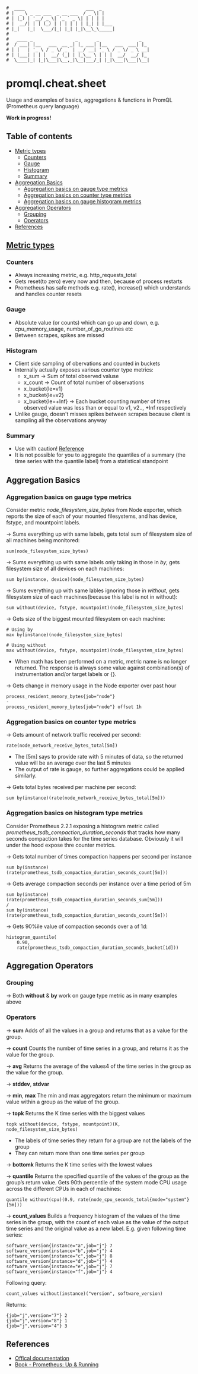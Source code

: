 ```text
#  ____                       ___  _
# |  _ \ _ __ ___  _ __ ___  / _ \| |
# | |_) | '__/ _ \| '_ ` _ \| | | | |
# |  __/| | | (_) | | | | | | |_| | |___
# |_|   |_|  \___/|_| |_| |_|\__\_\_____|
#
#   ____ _                _       _               _
#  / ___| |__   ___  __ _| |_ ___| |__   ___  ___| |_
# | |   | '_ \ / _ \/ _` | __/ __| '_ \ / _ \/ _ \ __|
# | |___| | | |  __/ (_| | |_\__ \ | | |  __/  __/ |_
#  \____|_| |_|\___|\__,_|\__|___/_| |_|\___|\___|\__|
```

# promql.cheat.sheet
Usage and examples of basics, aggregations & functions in PromQL (Prometheus query language)

**Work in progress!**

## Table of contents
- [Metric types]()
    - [Counters]()
    - [Gauge]()
    - [Histogram]()
    - [Summary]()
- [Aggregation Basics]()
    - [Aggregation basics on gauge type metrics]()
    - [Aggregation basics on counter type metrics]()
    - [Aggregation basics on gauge histogram metrics]()
- [Aggregation Operators]()
    - [Grouping]()
    - [Operators]()
- [References]()

## [Metric types](https://prometheus.io/docs/concepts/metric_types)
### Counters
- Always increasing metric, e.g. http_requests_total
- Gets reset(to zero) every now and then, because of process restarts
- Prometheus has safe methods e.g. rate(), increase() which understands and handles counter resets

### Gauge
- Absolute value (or counts) which can go up and down, e.g. cpu_memory_usage, number_of_go_routines etc
- Between scrapes, spikes are missed

### Histogram
- Client side sampling of obervations and counted in buckets
- Internally actually exposes various counter type metrics:
    - x_sum
      → Sum of total observed valuse
    - x_count
      → Count of total number of observations
    - x_bucket{le=v1}
    - x_bucket{le=v2}
    - x_bucket{le=+Inf}
      → Each bucket counting number of times observed value was less than or equal to v1, v2.., +Inf respectively
- Unlike gauge, doesn't misses spikes between scrapes because client is sampling all the observations anyway

### Summary
- Use with caution! [Reference](https://prometheus.io/docs/concepts/metric_types/#summary)
- It is not possible for you to aggregate the quantiles of a summary (the time series with the quantile label) from a statistical standpoint

## Aggregation Basics

### Aggregation basics on gauge type metrics

Consider metric *node_filesystem_size_bytes* from Node exporter, which reports the size of each of your mounted filesystems, and has device, fstype, and mountpoint labels.

→ Sums everything up with same labels, gets total sum of filesystem size of all machines being monitored:
```
sum(node_filesystem_size_bytes)
```

→ Sums everything up with same labels only taking in those in *by*, gets filesystem size of all devices on each machines:
```
sum by(instance, device)(node_filesystem_size_bytes)
```

→ Sums everything up with same lables ignoring those in *without*, gets filesystem size of each machines(because this label is not in without):
```
sum without(device, fstype, mountpoint)(node_filesystem_size_bytes)
```

→ Gets size of the biggest mounted filesystem on each machine:
```
# Using by
max by(instance)(node_filesystem_size_bytes)

# Using without
max without(device, fstype, mountpoint)(node_filesystem_size_bytes)
```
- When math has been performed on a metric, metric name is no longer returned. The response is always some value against combination(s) of instrumentation and/or target labels or {}.

→ Gets change in memory usage in the Node exporter over past hour
```
process_resident_memory_bytes{job="node"}
-
process_resident_memory_bytes{job="node"} offset 1h
```

### Aggregation basics on counter type metrics

→ Gets amount of network traffic received per second:
```
rate(node_network_receive_bytes_total[5m])
```
- The [5m] says to provide rate with 5 minutes of data, so the returned value will be an average over the last 5 minutes
- The output of rate is gauge, so further aggregations could be applied similarly.

→ Gets total bytes received per machine per second:
```
sum by(instance)(rate(node_network_receive_bytes_total[5m]))
```

### Aggregation basics on histogram type metrics

Consider Prometheus 2.2.1 exposing a histogram metric called *prometheus_tsdb_compaction_duration_seconds* that tracks how many seconds compaction takes for the time series database. Obviously it will under the hood expose thre counter metrics.

→ Gets total number of times compaction happens per second per instance
```
sum by(instance)(rate(prometheus_tsdb_compaction_duration_seconds_count[5m]))
```

→ Gets average compaction seconds per instance over a time period of 5m
```
sum by(instance)(rate(prometheus_tsdb_compaction_duration_seconds_sum[5m]))
/
sum by(instance)(rate(prometheus_tsdb_compaction_duration_seconds_count[5m]))
```

→ Gets 90%ile value of compaction seconds over a  of 1d:
```
histogram_quantile(
    0.90,
    rate(prometheus_tsdb_compaction_duration_seconds_bucket[1d]))
```

## Aggregation Operators

### Grouping

→ Both **without** & **by** work on gauge type metric as in many examples above

### Operators

→ **sum**
Adds of all the values in a group and returns that as a value for the group.

→ **count**
Counts the number of time series in a group, and returns it as the value for the group.

→ **avg**
Returns the average of the values4 of the time series in the group as the value for the group.

→ **stddev**, **stdvar**

→ **min**, **max**
The min and max aggregators return the minimum or maximum value within a group as the value of the group.

→ **topk**
Returns the K time series with the biggest values
```
topk without(device, fstype, mountpoint)(K, node_filesystem_size_bytes)
```
- The labels of time series they return for a group are not the labels of the group
- They can return more than one time series per group

→ **bottomk**
Returns the K time series with the lowest values

→ **quantile**
Returns the specified quantile of the values of the group as the group’s return value.
Gets 90th percentile of the system mode CPU usage across the different CPUs in each of machines:
```
quantile without(cpu)(0.9, rate(node_cpu_seconds_total{mode="system"}[5m]))
```

→ **count_values**
Builds a frequency histogram of the values of the time series in the group, with the count of each value as the value of the output time series and the original value as a new label.
E.g. given following time series:
```
software_version{instance="a",job="j"} 7
software_version{instance="b",job="j"} 4
software_version{instance="c",job="j"} 8
software_version{instance="d",job="j"} 4
software_version{instance="e",job="j"} 7
software_version{instance="f",job="j"} 4
```
Following query:
```
count_values without(instance)("version", software_version)
```
Returns:
```
{job="j",version="7"} 2
{job="j",version="8"} 1
{job="j",version="4"} 3
```

## References
- [Offical documentation](https://prometheus.io/docs/introduction/overview/)
- [Book - Prometheus: Up & Running](https://www.safaribooksonline.com/library/view/prometheus-up/9781492034131/)
